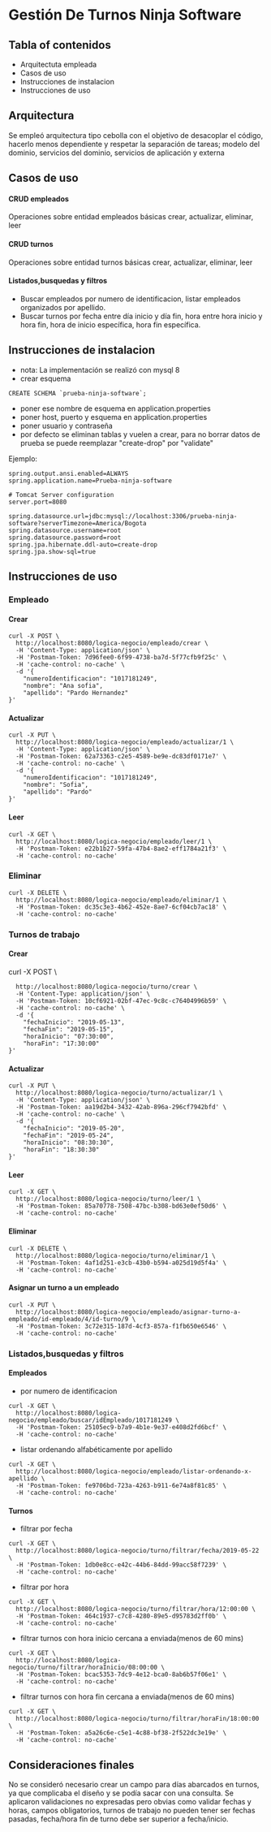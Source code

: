 Gestión De Turnos Ninja Software
================

Tabla of contenidos
----------------

* Arquitectuta empleada
* Casos de uso
* Instrucciones de instalacion
* Instrucciones de uso

## Arquitectura
 Se empleó arquitectura tipo cebolla con el objetivo de desacoplar el código, hacerlo menos dependiente y respetar la 
 separación de tareas; modelo del dominio, servicios del dominio, servicios de aplicación y externa 
 
## Casos de uso

#### CRUD empleados
Operaciones sobre entidad empleados básicas crear, actualizar, eliminar, leer

#### CRUD turnos
Operaciones sobre entidad turnos básicas crear, actualizar, eliminar, leer

#### Listados,busquedas y filtros
* Buscar empleados por numero de identificacion, listar empleados organizados por apellido.
* Buscar turnos por fecha entre día inicio y día fin, hora entre hora inicio y hora fin, hora de inicio específica,
 hora fin específica.
  
## Instrucciones de instalacion
* nota: La implementación se realizó con mysql 8
* crear esquema
```
CREATE SCHEMA `prueba-ninja-software`;
```
* poner ese nombre de esquema en application.properties
* poner host, puerto y esquema en application.properties
* poner usuario y contraseña
* por defecto se eliminan tablas y vuelen a crear, para no borrar datos de prueba se puede reemplazar "create-drop" por "validate"

Ejemplo:
```
spring.output.ansi.enabled=ALWAYS
spring.application.name=Prueba-ninja-software

# Tomcat Server configuration
server.port=8080

spring.datasource.url=jdbc:mysql://localhost:3306/prueba-ninja-software?serverTimezone=America/Bogota
spring.datasource.username=root
spring.datasource.password=root
spring.jpa.hibernate.ddl-auto=create-drop
spring.jpa.show-sql=true
```

## Instrucciones de uso

### Empleado
#### Crear
```
curl -X POST \
  http://localhost:8080/logica-negocio/empleado/crear \
  -H 'Content-Type: application/json' \
  -H 'Postman-Token: 7d96fee0-6f99-4738-ba7d-5f77cfb9f25c' \
  -H 'cache-control: no-cache' \
  -d '{
    "numeroIdentificacion": "1017181249",
    "nombre": "Ana sofia",
    "apellido": "Pardo Hernandez"
}'
```

#### Actualizar
```
curl -X PUT \
  http://localhost:8080/logica-negocio/empleado/actualizar/1 \
  -H 'Content-Type: application/json' \
  -H 'Postman-Token: 62a73363-c2e5-4589-be9e-dc83df0171e7' \
  -H 'cache-control: no-cache' \
  -d '{
    "numeroIdentificacion": "1017181249",
    "nombre": "Sofia",
    "apellido": "Pardo"
}'
```

#### Leer
```
curl -X GET \
  http://localhost:8080/logica-negocio/empleado/leer/1 \
  -H 'Postman-Token: e22b1b27-59fa-47b4-8ae2-eff1784a21f3' \
  -H 'cache-control: no-cache'
```

### Eliminar
```
curl -X DELETE \
  http://localhost:8080/logica-negocio/empleado/eliminar/1 \
  -H 'Postman-Token: dc35c3e3-4b62-452e-8ae7-6cf04cb7ac18' \
  -H 'cache-control: no-cache'
```

### Turnos de trabajo
#### Crear
curl -X POST \
```
  http://localhost:8080/logica-negocio/turno/crear \
  -H 'Content-Type: application/json' \
  -H 'Postman-Token: 10cf6921-02bf-47ec-9c8c-c76404996b59' \
  -H 'cache-control: no-cache' \
  -d '{
	"fechaInicio": "2019-05-13",
	"fechaFin": "2019-05-15",
	"horaInicio": "07:30:00",
	"horaFin": "17:30:00"
}'
```
#### Actualizar
```
curl -X PUT \
  http://localhost:8080/logica-negocio/turno/actualizar/1 \
  -H 'Content-Type: application/json' \
  -H 'Postman-Token: aa19d2b4-3432-42ab-896a-296cf7942bfd' \
  -H 'cache-control: no-cache' \
  -d '{
	"fechaInicio": "2019-05-20",
	"fechaFin": "2019-05-24",
	"horaInicio": "08:30:30",
	"horaFin": "18:30:30"
}'
```
#### Leer
```
curl -X GET \
  http://localhost:8080/logica-negocio/turno/leer/1 \
  -H 'Postman-Token: 85a70778-7508-47bc-b308-bd63e0ef50d6' \
  -H 'cache-control: no-cache'
```
#### Eliminar
```
curl -X DELETE \
  http://localhost:8080/logica-negocio/turno/eliminar/1 \
  -H 'Postman-Token: 4af1d251-e3cb-43b0-b594-a025d19d5f4a' \
  -H 'cache-control: no-cache'
```

#### Asignar un turno a un empleado
```
curl -X PUT \
  http://localhost:8080/logica-negocio/empleado/asignar-turno-a-empleado/id-empleado/4/id-turno/9 \
  -H 'Postman-Token: 3c72e315-187d-4cf3-857a-f1fb650e6546' \
  -H 'cache-control: no-cache'
```

### Listados,busquedas y filtros
#### Empleados
* por numero de identificacion
```
curl -X GET \
  http://localhost:8080/logica-negocio/empleado/buscar/idEmpleado/1017181249 \
  -H 'Postman-Token: 25105ec9-b7a9-4b1e-9e37-e408d2fd6bcf' \
  -H 'cache-control: no-cache' 
```
* listar ordenando alfabéticamente por apellido
```
curl -X GET \
  http://localhost:8080/logica-negocio/empleado/listar-ordenando-x-apellido \
  -H 'Postman-Token: fe9706bd-723a-4263-b911-6e74a8f81c85' \
  -H 'cache-control: no-cache'
```
#### Turnos
* filtrar por fecha
```
curl -X GET \
  http://localhost:8080/logica-negocio/turno/filtrar/fecha/2019-05-22 \
  -H 'Postman-Token: 1db0e8cc-e42c-44b6-84dd-99acc58f7239' \
  -H 'cache-control: no-cache'
```

* filtrar por hora
```
curl -X GET \
  http://localhost:8080/logica-negocio/turno/filtrar/hora/12:00:00 \
  -H 'Postman-Token: 464c1937-c7c8-4280-89e5-d95783d2ff0b' \
  -H 'cache-control: no-cache'
```

* filtrar turnos con hora inicio cercana a enviada(menos de 60 mins)
```
curl -X GET \
  http://localhost:8080/logica-negocio/turno/filtrar/horaInicio/08:00:00 \
  -H 'Postman-Token: bcac5353-7dc9-4e12-bca0-8ab6b57f06e1' \
  -H 'cache-control: no-cache'
```

* filtrar turnos con hora fin cercana a enviada(menos de 60 mins)
```
curl -X GET \
  http://localhost:8080/logica-negocio/turno/filtrar/horaFin/18:00:00 \
  -H 'Postman-Token: a5a26c6e-c5e1-4c88-bf38-2f522dc3e19e' \
  -H 'cache-control: no-cache'
```

## Consideraciones finales
No se consideró necesario crear un campo para días abarcados en turnos, ya que complicaba el diseño
y se podía sacar con una consulta. Se aplicaron validaciones no expresadas pero obvias como validar fechas 
y horas, campos obligatorios, turnos de trabajo no pueden tener ser fechas pasadas, fecha/hora fin de turno debe ser superior
a fecha/inicio.  
